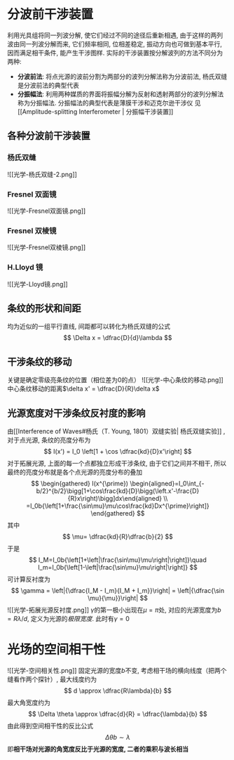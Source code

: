 # 分波前干涉装置
利用光具组将同一列波分解, 使它们经过不同的途径后重新相遇, 由于这样的两列波由同一列波分解而来, 它们频率相同, 位相差稳定, 振动方向也可做到基本平行, 因而满足相干条件, 能产生干涉图样. 实际的干涉装置按分解波列的方法不同分为两种: 

- **分波前法**: 将点光源的波前分割为两部分的波列分解法称为分波前法, 杨氏双缝是分波前法的典型代表
- **分振幅法**: 利用两种媒质的界面将振幅分解为反射和透射两部分的波列分解法称为分振幅法. 分振幅法的典型代表是薄膜干涉和迈克尔逊干涉仪 见[[Amplitude-splitting Interferometer | 分振幅干涉装置]]
## 各种分波前干涉装置
### 杨氏双缝
![[光学-杨氏双缝-2.png]]

### Fresnel 双面镜
![[光学-Fresnel双面镜.png]]
### Fresnel 双棱镜
![[光学-Fresnel双棱镜.png]]
### H.Lloyd 镜
![[光学-Lloyd镜.png]]
## 条纹的形状和间距
均为近似的一组平行直线, 间距都可以转化为杨氏双缝的公式
$$
\Delta x = \dfrac{D}{d}\lambda
$$
## 干涉条纹的移动
关键是确定零级亮条纹的位置（相位差为$0$的点）
![[光学-中心条纹的移动.png]]
中心条纹移动的距离$\delta x' = \dfrac{D}{R}\delta x$
## 光源宽度对干涉条纹反衬度的影响
由[[Interference of Waves#杨氏（T. Young, 1801）双缝实验| 杨氏双缝实验]] , 对于点光源, 条纹的亮度分布为
$$
I(x') = I_0 \left[1 + \cos \dfrac{kd}{D}x'\right]
$$
对于拓展光源, 上面的每一个点都独立形成干涉条纹, 由于它们之间并不相干, 所以最终的亮度分布就是各个点光源的亮度分布的叠加
$$
\begin{gathered}
I(x^{\prime}) \begin{aligned}=I_0\int_{-b/2}^{b/2}\bigg[1+\cos\frac{kd}{D}\bigg(\left.x'-\frac{D}{R}x\right)\bigg]dx\end{aligned} \\
=I_0b{\left[1+\frac{\sin\mu}\mu\cos\frac{kd}Dx^{\prime}\right]} 
\end{gathered}
$$
其中
$$
\mu= \dfrac{kd}{R}\dfrac{b}{2}
$$
于是
$$
I_M=I_0b{\left[1+\left|\frac{\sin\mu}\mu\right|\right]}\quad I_m=I_0b{\left[1-\left|\frac{\sin\mu}\mu\right|\right]}
$$
可计算反衬度为
$$
\gamma = \left|{\dfrac{I_M - I_m}{I_M + I_m}}\right| = \left|{\dfrac{\sin \mu}{\mu}}\right|
$$
![[光学-拓展光源反衬度.png]]
$\gamma$的第一极小出现在$\mu = \pi$处, 对应的光源宽度为$b = R \lambda / d$, 定义为光源的*极限宽度*. 此时有$\gamma = 0$

# 光场的空间相干性
![[光学-空间相关性.png]]
固定光源的宽度$b$不变, 考虑相干场的横向线度（把两个缝看作两个探针）, 最大线度约为
$$
d \approx \dfrac{R\lambda}{b}
$$
最大角宽度约为
$$
\Delta \theta \approx \dfrac{d}{R} = \dfrac{\lambda}{b}
$$
由此得到空间相干性的反比公式
$$
\Delta \theta b \sim \lambda
$$
即**相干场对光源的角宽度反比于光源的宽度, 二者的乘积与波长相当**

